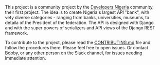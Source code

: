 This project is a community project by the [Developers Nigeria](https://devs.ng) community, their first project.
The idea is to create Nigeria's largest API "bank", with vety diverse categories - ranging from banks, universities, museums, to detaila of the President of the federation.
The API is designed with Django and with the super powers of serializers and API views of the Django REST framework.

To contribute to the project, please read the [CONTRIBUTING.md](https://github.com/kingingcole/api-backend/blob/backend/CONTRIBUTING.md) file and follow the procedures there. 
Please feel free to open issues. Or contact Bobby, or any other person on the Slack channel, for issues needing immediate attention.
